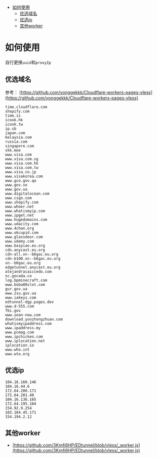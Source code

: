 - [如何使用](#如何使用)
  - [优选域名](#优选域名)
  - [优选ip](#优选ip)
  - [其他worker](#其他worker)
 

# 如何使用

自行更换`uuid`和`proxyIp`

## 优选域名
参考：
[https://github.com/yonggekkk/Cloudflare-workers-pages-vless](https://github.com/yonggekkk/Cloudflare-workers-pages-vless)

```
time.cloudflare.com
shopify.com
time.is
icook.hk
icook.tw
ip.sb
japan.com
malaysia.com
russia.com
singapore.com
skk.moe
www.visa.com
www.visa.com.sg
www.visa.com.hk
www.visa.com.tw
www.visa.co.jp
www.visakorea.com
www.gco.gov.qa
www.gov.se
www.gov.ua
www.digitalocean.com
www.csgo.com
www.shopify.com
www.whoer.net
www.whatismyip.com
www.ipget.net
www.hugedomains.com
www.udacity.com
www.4chan.org
www.okcupid.com
www.glassdoor.com
www.udemy.com
www.baipiao.eu.org
cdn.anycast.eu.org
cdn-all.xn--b6gac.eu.org
cdn-b100.xn--b6gac.eu.org
xn--b6gac.eu.org
edgetunnel.anycast.eu.org
alejandracaiccedo.com
nc.gocada.co
log.bpminecraft.com
www.boba88slot.com
gur.gov.ua
www.zsu.gov.ua
www.iakeys.com
edtunnel-dgp.pages.dev
www.d-555.com
fbi.gov
www.sean-now.com
download.yunzhongzhuan.com
whatismyipaddress.com
www.ipaddress.my
www.pcmag.com
www.ipchicken.com
www.iplocation.net
iplocation.io
www.who.int
www.wto.org
```

## 优选ip
```
104.16.160.146
104.16.44.6
172.64.200.171
172.64.201.40
104.16.136.165
172.64.195.104
154.92.9.254
103.184.45.171
154.194.2.12
```

## 其他worker

- [https://github.com/3Kmfi6HP/EDtunnel/blob/vless/_worker.js](https://github.com/3Kmfi6HP/EDtunnel/blob/vless/_worker.js)
